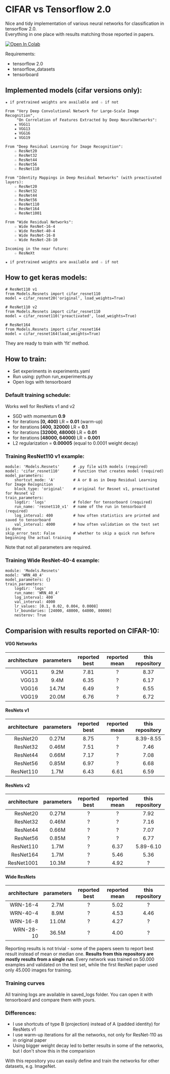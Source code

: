 # CIFAR vs Tensorflow 2.0

Nice and tidy implementation of various neural networks for classification in tensorflow 2.0. \
Everything in one place with results matching those reported in papers.

[![Open In Colab](https://colab.research.google.com/assets/colab-badge.svg)](https://colab.research.google.com/github/gahaalt/cifar-vs-tensorflow2/blob/master/Playground.ipynb)

Requirements:
- tensorflow 2.0
- tensorflow_datasets
- tensorboard

## Implemented models (cifar versions only):
```
★ if pretrained weights are available and ☆ if not

From "Very Deep Convolutional Network for Large-Scale Image Recognition",
     "On Correlation of Features Extracted by Deep NeuralNetworks":
    ★ VGG11
    ★ VGG13
    ★ VGG16
    ★ VGG19

From "Deep Residual Learning for Image Recognition":
    ☆ ResNet20
    ☆ ResNet32
    ☆ ResNet44
    ☆ ResNet56
    ☆ ResNet110

From "Identity Mappings in Deep Residual Networks" (with preactivated layers):
    ☆ ResNet20
    ☆ ResNet32
    ☆ ResNet44
    ☆ ResNet56
    ☆ ResNet110
    ☆ ResNet164
    ☆ ResNet1001
    
From "Wide Residual Networks":
    ☆ Wide ResNet-16-4
    ☆ Wide ResNet-40-4
    ☆ Wide ResNet-16-8
    ☆ Wide ResNet-28-10
    
Incoming in the near future:
    ☆ ResNeXt
    
★ if pretrained weights are available and ☆ if not
```

## How to get keras models:
```
# ResNet110 v1
from Models.Resnets import cifar_resnet110
model = cifar_resnet20('original', load_weights=True)

# ResNet110 v2
from Models.Resnets import cifar_resnet110
model = cifar_resnet110('preactivated', load_weights=True)

# ResNet164
from Models.Resnets import cifar_resnet164
model = cifar_resnet164(load_weights=True)
```
They are ready to train with 'fit' method.

## How to train:
- Set experiments in experiments.yaml
- Run using: python run_experiments.py
- Open logs with tensorboard

### Default training schedule:
Works well for ResNets v1 and v2
- SGD with momentum **0.9**
- for iterations **[0, 400)** LR = **0.01** (warm-up)
- for iterations **[400, 32000)** LR = **0.1**
- for iterations **[32000, 48000)** LR = **0.01**
- for iterations **[48000, 64000)** LR = **0.001**
- L2 regularization = **0.00005** (equal to 0.0001 weight decay)

### Training ResNet110 v1 example:
```
module: 'Models.Resnets'      # .py file with models (required)
model: 'cifar_resnet110'      # function that creates model (required)
model_parameters:
    shortcut_mode: 'A'        # A or B as in Deep Residual Learning for Image Recognition
    block_type: 'original'    # original for Resnet v1, preactivated for Resnet v2
train_parameters:
    logdir: 'logs'            # folder for tensorboard (required)
    run_name: 'resnet110_v1'  # name of the run in tensorboard (required)
    log_interval: 400         # how often statistics are printed and saved to tensorboard
    val_interval: 4000        # how often validation on the test set is done
skip_error_test: False        # whether to skip a quick run before beginning the actual training
```
Note that not all parameters are required.

### Training Wide ResNet-40-4 example:
```
module: 'Models.Resnets'
model: 'WRN_40_4'
model_parameters: {}
train_parameters:
    logdir: 'logs'
    run_name: 'WRN_40_4'
    log_interval: 400
    val_interval: 4000
    lr_values: [0.1, 0.02, 0.004, 0.0008]
    lr_boundaries: [24000, 48000, 64000, 80000]
    nesterov: True
```

## Comparision with results reported on CIFAR-10:

#### VGG Networks
| architecture | parameters | reported best | reported mean | this repository |
| ---: | :---: | :---: | :---: | :---: |
| VGG11 | 9.2M | 7.81 | ? | 8.37 |
| VGG13 | 9.4M | 6.35 | ? | 6.17 |
| VGG16 | 14.7M | 6.49 | ? | 6.55 |
| VGG19 | 20.0M | 6.76 | ? | 6.72 |

#### ResNets v1
| architecture | parameters | reported best | reported mean | this repository |
| ---: | :---: | :---: | :---: | :---: |
| ResNet20 | 0.27M | 8.75 | ? | 8.39-8.55 |
| ResNet32 | 0.46M | 7.51 | ? | 7.46 |
| ResNet44 | 0.66M | 7.17 | ? | 7.08 |
| ResNet56 | 0.85M | 6.97 | ? | 6.68 |
| ResNet110 | 1.7M | 6.43 | 6.61 | 6.59 |

#### ResNets v2
| architecture | parameters | reported best | reported mean | this repository |
| ---: | :---: | :---: | :---: | :---: |
| ResNet20 | 0.27M | ? | ? | 7.92 |
| ResNet32 | 0.46M | ? | ? | 7.16 |
| ResNet44 | 0.66M | ? | ? | 7.07 |
| ResNet56 | 0.85M | ? | ? | 6.77 |
| ResNet110 | 1.7M | ? | 6.37 | 5.89-6.10 |
| ResNet164 | 1.7M | ? | 5.46 | 5.36 |
| ResNet1001 | 10.3M | ? | 4.92 | ? |

#### Wide ResNets
| architecture | parameters | reported best | reported mean | this repository |
| ---: | :---: | :---: | :---: | :---: |
| WRN-16-4 | 2.7M | ? | 5.02 | ? |
| WRN-40-4 | 8.9M | ? | 4.53 | 4.46 |
| WRN-16-8 | 11.0M | ? | 4.27 | ? |
| WRN-28-10 | 36.5M | ? | 4.00 | ? |

Reporting results is not trivial - some of the papers seem to report best result instead of mean or median one. **Results from this repository are mostly results from a single run**. Every network was trained on 50.000 examples and validated on the test set, while the first ResNet paper used only 45.000 images for training.

### Training curves
All training logs are available in saved_logs folder. You can open it with tensorboard and compare them with yours.

### Differences:
- I use shortcuts of type B (projection) instead of A (padded identity) for ResNets v1
- I use warm-up iterations for all the networks, not only for ResNet-110 as in original paper
- Using bigger weight decay led to better results in some of the networks, but I don't show this in the comparision

With this repository you can easily define and train the networks for other datasets, e.g. ImageNet.
